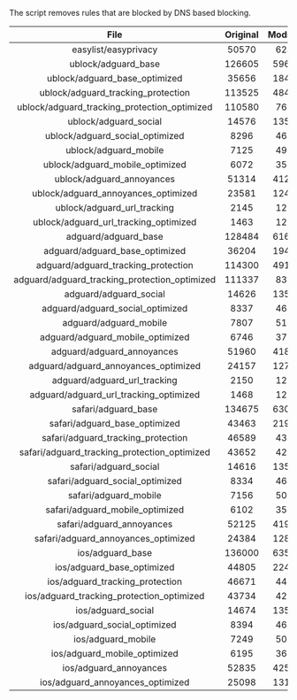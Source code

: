 The script removes rules that are blocked by DNS based blocking.


| File | Original | Modified |
|:----:|:-----:|:-----:|
| easylist/easyprivacy | 50570 | 6240 |
| ublock/adguard_base | 126605 | 59659 |
| ublock/adguard_base_optimized | 35656 | 18495 |
| ublock/adguard_tracking_protection | 113525 | 48422 |
| ublock/adguard_tracking_protection_optimized | 110580 | 7686 |
| ublock/adguard_social | 14576 | 13504 |
| ublock/adguard_social_optimized | 8296 | 4618 |
| ublock/adguard_mobile | 7125 | 4989 |
| ublock/adguard_mobile_optimized | 6072 | 3563 |
| ublock/adguard_annoyances | 51314 | 41274 |
| ublock/adguard_annoyances_optimized | 23581 | 12455 |
| ublock/adguard_url_tracking | 2145 | 1280 |
| ublock/adguard_url_tracking_optimized | 1463 | 1277 |
| adguard/adguard_base | 128484 | 61631 |
| adguard/adguard_base_optimized | 36204 | 19498 |
| adguard/adguard_tracking_protection | 114300 | 49140 |
| adguard/adguard_tracking_protection_optimized | 111337 | 8391 |
| adguard/adguard_social | 14626 | 13561 |
| adguard/adguard_social_optimized | 8337 | 4661 |
| adguard/adguard_mobile | 7807 | 5168 |
| adguard/adguard_mobile_optimized | 6746 | 3735 |
| adguard/adguard_annoyances | 51960 | 41858 |
| adguard/adguard_annoyances_optimized | 24157 | 12765 |
| adguard/adguard_url_tracking | 2150 | 1286 |
| adguard/adguard_url_tracking_optimized | 1468 | 1283 |
| safari/adguard_base | 134675 | 63069 |
| safari/adguard_base_optimized | 43463 | 21929 |
| safari/adguard_tracking_protection | 46589 | 4394 |
| safari/adguard_tracking_protection_optimized | 43652 | 4250 |
| safari/adguard_social | 14616 | 13545 |
| safari/adguard_social_optimized | 8334 | 4648 |
| safari/adguard_mobile | 7156 | 5027 |
| safari/adguard_mobile_optimized | 6102 | 3595 |
| safari/adguard_annoyances | 52125 | 41950 |
| safari/adguard_annoyances_optimized | 24384 | 12835 |
| ios/adguard_base | 136000 | 63586 |
| ios/adguard_base_optimized | 44805 | 22444 |
| ios/adguard_tracking_protection | 46671 | 4401 |
| ios/adguard_tracking_protection_optimized | 43734 | 4257 |
| ios/adguard_social | 14674 | 13577 |
| ios/adguard_social_optimized | 8394 | 4662 |
| ios/adguard_mobile | 7249 | 5068 |
| ios/adguard_mobile_optimized | 6195 | 3633 |
| ios/adguard_annoyances | 52835 | 42552 |
| ios/adguard_annoyances_optimized | 25098 | 13135 |